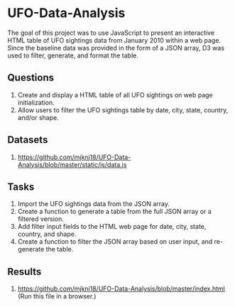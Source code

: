 # UFO-Data-Analysis

The goal of this project was to use JavaScript to present an interactive HTML table of UFO sightings data from January 2010 within a web page. Since the baseline data was provided in the form of a JSON array, D3 was used to filter, generate, and format the table.

## Questions

1. Create and display a HTML table of all UFO sightings on web page initialization.
2. Allow users to filter the UFO sightings table by date, city, state, country, and/or shape.

## Datasets

1. https://github.com/mjknj18/UFO-Data-Analysis/blob/master/static/js/data.js

## Tasks

1. Import the UFO sightings data from the JSON array.
2. Create a function to generate a table from the full JSON array or a filtered version.
3. Add filter input fields to the HTML web page for date, city, state, country, and shape.
4. Create a function to filter the JSON array based on user input, and re-generate the table.

## Results

1. https://github.com/mjknj18/UFO-Data-Analysis/blob/master/index.html (Run this file in a browser.)